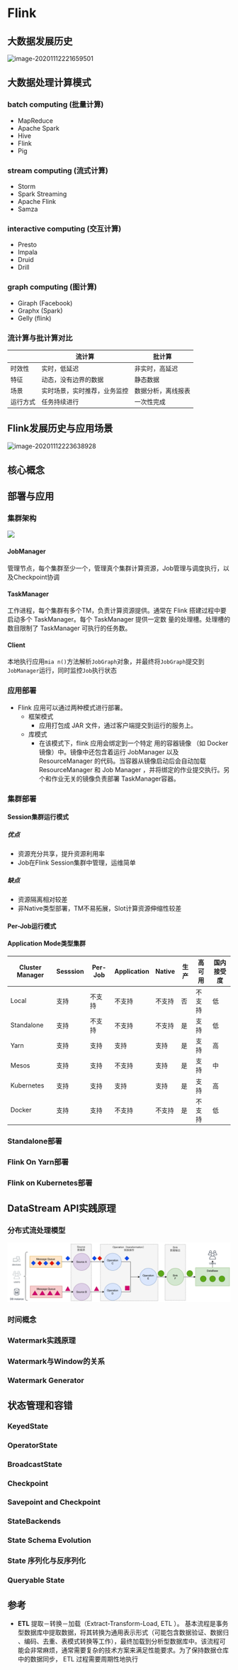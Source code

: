 # Flink

## 大数据发展历史

![image-20201112221659501](../assets/images/image-20201112221659501.png)

## 大数据处理计算模式

### batch computing (批量计算)

* MapReduce
* Apache Spark
* Hive
* Flink
* Pig

### stream computing (流式计算)

* Storm
* Spark Streaming
* Apache Flink
* Samza

### interactive computing (交互计算)

* Presto
* Impala
* Druid
* Drill

### graph computing (图计算)

* Giraph (Facebook)
* Graphx (Spark)
* Gelly (flink)



### 流计算与批计算对比

|          | 流计算                       | 批计算             |
| -------- | ---------------------------- | ------------------ |
| 时效性   | 实时，低延迟                 | 非实时，高延迟     |
| 特征     | 动态，没有边界的数据         | 静态数据           |
| 场景     | 实时场景，实时推荐，业务监控 | 数据分析，离线报表 |
| 运行方式 | 任务持续进行                 | 一次性完成         |

## Flink发展历史与应用场景

![image-20201112223638928](../assets/images/image-20201112223638928.png)

## 核心概念



## 部署与应用

### 集群架构

![ ](../assets/images/flink-runtime.png)

#### JobManager 

管理节点，每个集群至少一个，管理真个集群计算资源，Job管理与调度执行，以及Checkpoint协调

 

#### TaskManager

工作进程，每个集群有多个TM，负责计算资源提供。通常在 Flink 搭建过程中要启动多个 TaskManager。每个 TaskManager 提供一定数 量的处理槽。处理槽的数目限制了 TaskManager 可执行的任务数。

#### Client 

本地执行应用`mia n()`方法解析`JobGraph`对象，并最终将`JobGraph`提交到`JobManager`运行，同时监控`Job`执行状态

### 应用部署

* Flink 应用可以通过两种模式进行部署。
  * 框架模式
    * 应用打包成 JAR 文件，通过客户端提交到运行的服务上。
  * 库模式
    * 在该模式下，flink 应用会绑定到一个特定 用的容器镜像 （如 Docker镜像）中。镜像中还包含着运行 JobManager 以及 ResourceManager 的代码。当容器从镜像启动后会自动加载 ResourceManager 和 Job Manager ，并将绑定的作业提交执行。另 个和作业无关的镜像负责部署 TaskManager容器。

### 集群部署

#### Session集群运行模式

##### 优点

* 资源充分共享，提升资源利用率
* Job在Flink Session集群中管理，运维简单

##### 缺点

* 资源隔离相对较差
* 非Native类型部署，TM不易拓展，Slot计算资源伸缩性较差

#### Per-Job运行模式



#### Application Mode类型集群

| Cluster Manager | Sesssion | Per-Job | Application | Native | 生产 | 高可用 | 国内接受度 |
| --------------- | -------- | ------- | ----------- | ------ | ---- | ------ | ---------- |
| Local           | 支持     | 不支持  | 不支持      | 不支持 | 否   | 不支持 | 低         |
| Standalone      | 支持     | 不支持  | 不支持      | 不支持 | 是   | 支持   | 低         |
| Yarn            | 支持     | 支持    | 支持        | 支持   | 是   | 支持   | 高         |
| Mesos           | 支持     | 支持    | 不支持      | 支持   | 是   | 支持   | 中         |
| Kubernetes      | 支持     | 支持    | 支持        | 支持   | 是   | 支持   | 高         |
| Docker          | 支持     | 支持    | 不支持      | 不支持 | 是   | 不支持 | 低         |



### Standalone部署



### Flink On Yarn部署



### Flink on Kubernetes部署



## DataStream API实践原理

### 分布式流处理模型

![image-20240323103959801](../assets/flink/stream_model.png)



### 时间概念

### Watermark实践原理

### Watermark与Window的关系

### Watermark Generator

## 状态管理和容错

### KeyedState 



### OperatorState

### BroadcastState

### Checkpoint

### Savepoint and Checkpoint

### StateBackends

### State Schema Evolution

### State 序列化与反序列化

### Queryable State





## 参考
* **ETL** 提取－转换－加载（Extract-Transform-Load, ETL ）。 基本流程是事务型数据库中提取数据，将其转换为通用表示形式（可能包含数据验证、数据归 、编码、去重、表模式转换等工作），最终加载到分析型数据库中。该流程可能会非常麻烦，通常需要复杂的技术方案来满足性能要求。为了保持数据仓库中的数据同步， ETL 过程需要周期性地执行

